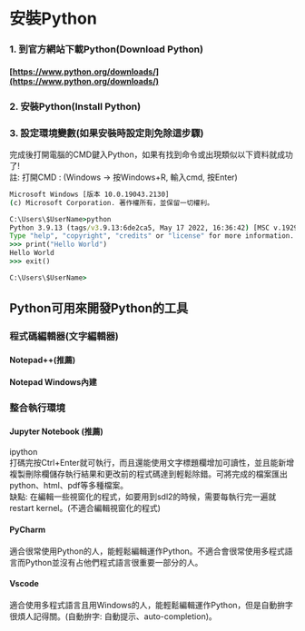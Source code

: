 # 安裝Python
### 1. 到官方網站下載Python(Download Python)<br>
#### [https://www.python.org/downloads/](https://www.python.org/downloads/)
### 2. 安裝Python(Install Python)
### 3. 設定環境變數(如果安裝時設定則免除這步驟)
完成後打開電腦的CMD鍵入Python，如果有找到命令或出現類似以下資料就成功了!<br>
註: 打開CMD : (Windows -> 按Windows+R, 輸入cmd, 按Enter)
```cmd
Microsoft Windows [版本 10.0.19043.2130]
(c) Microsoft Corporation. 著作權所有，並保留一切權利。

C:\Users\$UserName>python
Python 3.9.13 (tags/v3.9.13:6de2ca5, May 17 2022, 16:36:42) [MSC v.1929 64 bit (AMD64)] on win32
Type "help", "copyright", "credits" or "license" for more information.
>>> print("Hello World")
Hello World
>>> exit()

C:\Users\$UserName>
```
## Python可用來開發Python的工具
### 程式碼編輯器(文字編輯器)
#### Notepad++(推薦)
#### Notepad Windows內建

### 整合執行環境
#### Jupyter Notebook (推薦)
ipython<br>
打碼完按Ctrl+Enter就可執行，而且還能使用文字標題欄增加可讀性，並且能新增複製刪除欄儲存執行結果和更改前的程式碼達到輕鬆除錯。可將完成的檔案匯出python、html、pdf等多種檔案。<br>
缺點: 在編輯一些視窗化的程式，如要用到sdl2的時候，需要每執行完一遍就restart kernel。(不適合編輯視窗化的程式)
#### PyCharm
適合很常使用Python的人，能輕鬆編輯運作Python。不適合會很常使用多程式語言而Python並沒有占他們程式語言很重要一部分的人。
#### Vscode
適合使用多程式語言且用Windows的人，能輕鬆編輯運作Python，但是自動拚字很煩人記得關。(自動拚字: 自動提示、auto-completion)。
